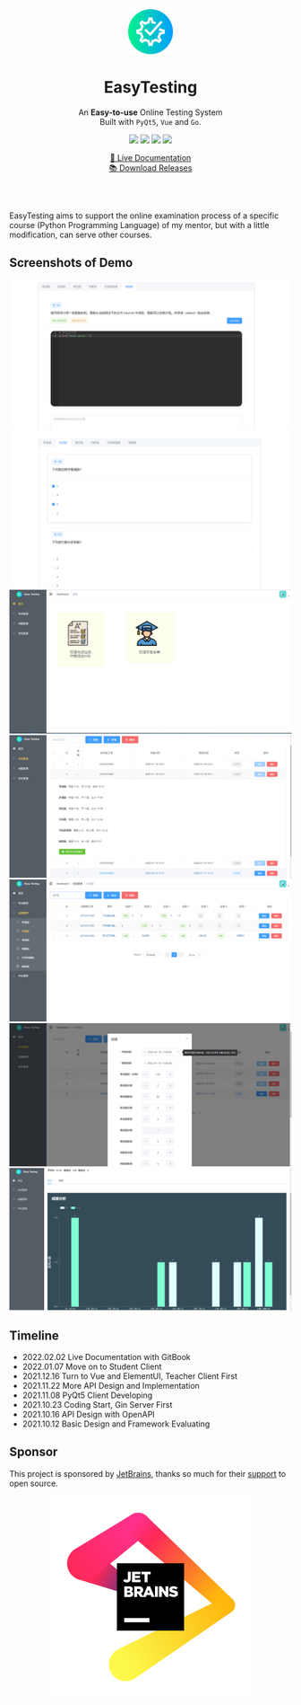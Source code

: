 <br>
<br>

<p align="center">
    <img width="80" src="https://raw.githubusercontent.com/gonearewe/EasyTesting/master/img/logo.png">
    <br>
    <h1 align="center">EasyTesting</h1>
</p>

<p align="center">  
An <b>Easy-to-use</b> Online Testing System<br>
Built with <code>PyQt5</code>, <code>Vue</code> and <code>Go</code>.
</p>

<p align="center">
<img src="https://img.shields.io/github/stars/gonearewe/EasyTesting.svg?label=Stars">
<img src="https://img.shields.io/github/forks/gonearewe/EasyTesting.svg?label=Fork">
<a href="https://github.com/gonearewe/EasyTesting/issues">
<img src="https://img.shields.io/github/issues/gonearewe/EasyTesting.svg?label=Issue"></a>
<a href="https://github.com/gonearewe/EasyTesting/master/LICENSE">
<img src="https://img.shields.io/github/license/gonearewe/EasyTesting.svg"></a>
</p>

<p align="center">
  <a target="_blank" href="https://gonearewe.github.io/EasyTesting">📖 Live Documentation</a><br>
  <a target="_blank" href="https://github.com/gonearewe/EasyTesting/releases">📚 Download Releases</a>
</p>

<br>
<br>

EasyTesting aims to support the online examination process of a specific course (Python Programming Language) of my 
mentor, but with a little modification, can serve other courses.  

## Screenshots of Demo

![student_client_demo_1](https://raw.githubusercontent.com/gonearewe/EasyTesting/master/img/student_client_demo_1.png)
![student_client_demo_2](https://raw.githubusercontent.com/gonearewe/EasyTesting/master/img/student_client_demo_2.png)
![teacher_client_demo_1](https://raw.githubusercontent.com/gonearewe/EasyTesting/master/img/teacher_client_demo_1.png)
![teacher_client_demo_2](https://raw.githubusercontent.com/gonearewe/EasyTesting/master/img/teacher_client_demo_2.png)
![teacher_client_demo_3](https://raw.githubusercontent.com/gonearewe/EasyTesting/master/img/teacher_client_demo_3.png)
![teacher_client_demo_4](https://raw.githubusercontent.com/gonearewe/EasyTesting/master/img/teacher_client_demo_4.png)
![teacher_client_demo_5](https://raw.githubusercontent.com/gonearewe/EasyTesting/master/img/teacher_client_demo_5.png)

## Timeline

- 2022.02.02 Live Documentation with GitBook
- 2022.01.07 Move on to Student Client
- 2021.12.16 Turn to Vue and ElementUI, Teacher Client First
- 2021.11.22 More API Design and Implementation
- 2021.11.08 PyQt5 Client Developing
- 2021.10.23 Coding Start, Gin Server First
- 2021.10.16 API Design with OpenAPI
- 2021.10.12 Basic Design and Framework Evaluating

## Sponsor

This project is sponsored by [JetBrains](https://www.jetbrains.com/), thanks so much for
their [support]((https://jb.gg/OpenSourceSupport)) to open source.

<p align="center">
    <img src="https://raw.githubusercontent.com/gonearewe/EasyTesting/master/img/jb_beam.svg">
</p>